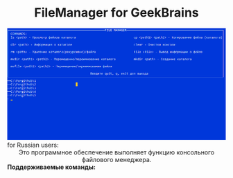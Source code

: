 ﻿<html>
<h1 align="center">FileManager for GeekBrains</h1>
<img src="../../images/screnn.png">
for Russian users:
<br>
<center>Это программное обеспечение выполняет функцию консольного файлового менеджера.</center>
<b>Поддерживаемые команды:</b>

</html>